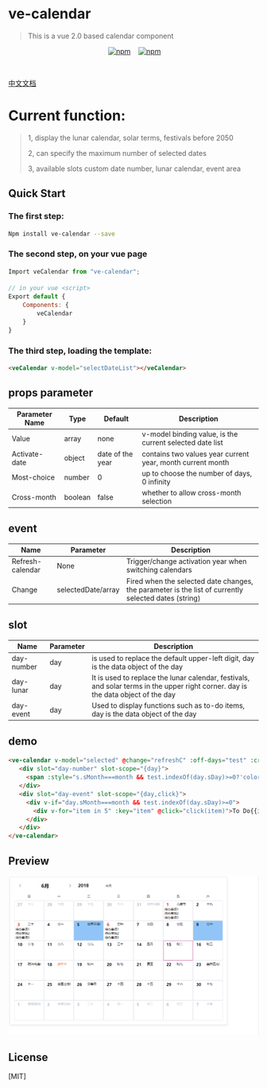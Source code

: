 # ve-calendar

> This is a vue 2.0 based calendar component
>
<p align="center">
   <a href="https://www.npmjs.com/package/ve-calendar"><img src="https://img.shields.io/npm/v/ve-calendar.svg?style=flat " alt="npm"></a>
   <a href="https://www.npmjs.com/package/ve-calendar"><img src="https://img.shields.io/npm/dm/ve-calendar.svg?style=flat " alt="npm"></a>
 </p>
 

[中文文档](./README.ZH.MD)


# Current function:
>1, display the lunar calendar, solar terms, festivals before 2050
>
> 2, can specify the maximum number of selected dates
>
>3, available slots custom date number, lunar calendar, event area


## Quick Start

### The first step:
``` sh
Npm install ve-calendar --save
```
### The second step, on your vue page
```js
Import veCalendar from "ve-calendar";

// in your vue <script>
Export default {
    Components: {
        veCalendar
    }
}
```

### The third step, loading the template:
``` html
<veCalendar v-model="selectDateList"></veCalendar>

```


## props parameter
Parameter Name | Type | Default | Description
---- | --- | --- | ---
Value | array | none | v-model binding value, is the current selected date list
Activate-date | object | date of the year | contains two values ​​year current year, month current month
Most-choice | number | 0 | up to choose the number of days, 0 infinity
Cross-month | boolean | false | whether to allow cross-month selection



## event
Name | Parameter | Description
---- | --- | ---
Refresh-calendar | None | Trigger/change activation year when switching calendars
Change | selectedDate/array | Fired when the selected date changes, the parameter is the list of currently selected dates (string)


## slot
| Name | Parameter | Description |
| --- | --- | --- |
day-number | day | is used to replace the default upper-left digit, day is the data object of the day |
day-lunar | day | It is used to replace the lunar calendar, festivals, and solar terms in the upper right corner. day is the data object of the day |
| day-event | day | Used to display functions such as to-do items, day is the data object of the day |


## demo
``` html
<ve-calendar v-model="selected" @change="refreshC" :off-days="test" :cross-month="false" >
   <div slot="day-number" slot-scope="{day}">
     <span :style="s.sMonth===month && test.indexOf(day.sDay)>=0?'color:red;':''">{{day.sDay}</span>
   </div>
   <div slot="day-event" slot-scope="{day,click}">
     <div v-if="day.sMonth===month && test.indexOf(day.sDay)>=0">
       <div v-for="item in 5" :key="item" @click="click(item)">To Do{{item}}</div>
     </div>
   </div>
</ve-calendar>
```

## Preview
![Alt ​​text](./images/demo.png)


## License

[MIT]